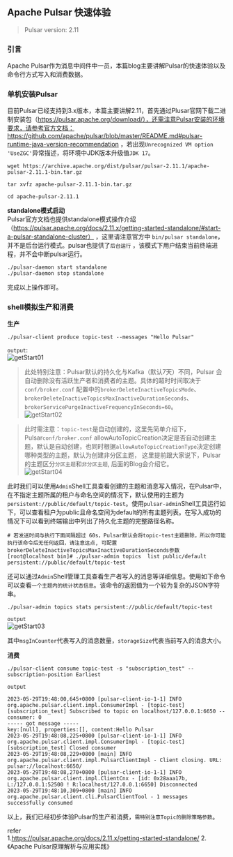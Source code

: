 ## Apache Pulsar 快速体验

>Pulsar version: 2.11

### 引言    
Apache Pulsar作为消息中间件中一员，本篇blog主要讲解Pulsar的快速体验以及命令行方式写入和消费数据。    

### 单机安装Pulsar  
目前Pulsar已经支持到3.x版本，本篇主要讲解2.11，首先通过Plusar官网下载二进制安装包（https://pulsar.apache.org/download/），还需注意Pulsar安装的环境要求，请参考官方文档：    https://github.com/apache/pulsar/blob/master/README.md#pulsar-runtime-java-version-recommendation ，若出现`Unrecognized VM option 'UseZGC'`异常描述，将环境中JDK版本升级值`JDK 17`。  

```shell
wget https://archive.apache.org/dist/pulsar/pulsar-2.11.1/apache-pulsar-2.11.1-bin.tar.gz       

tar xvfz apache-pulsar-2.11.1-bin.tar.gz

cd apache-pulsar-2.11.1
```

**standalone模式启动**  
Pulsar官方文档也提供standalone模式操作介绍（https://pulsar.apache.org/docs/2.11.x/getting-started-standalone/#start-a-pulsar-standalone-cluster） ，这里请注意官方中 `bin/pulsar standalone`，并不是后台运行模式。pulsar也提供了`后台运行` ，该模式下用户结束当前终端进程，并不会中断pulsar运行。      

```shell
./pulsar-daemon start standalone
./pulsar-daemon stop standalone
```

完成以上操作即可。  


### shell模拟生产和消费

**生产**    
```shell
./pulsar-client produce topic-test --messages "Hello Pulsar"
``` 
`output`:  
![getStart01](http://img.xinzhuxiansheng.com/blogimgs/pulsar/getStart01.png)   

>此处特别注意：Pulsar默认的持久化与Kafka（默认7天）不同，Pulsar 会自动删除没有活跃生产者和消费者的主题。具体的超时时间取决于 `conf/broker.conf` 配置中的`brokerDeleteInactiveTopicsMode`、`brokerDeleteInactiveTopicsMaxInactiveDurationSeconds`、`brokerServicePurgeInactiveFrequencyInSeconds=60`。      
![getStart02](http://img.xinzhuxiansheng.com/blogimgs/pulsar/getStart02.png)    

>此时需注意：`topic-test`是自动创建的，这里先简单介绍下，Pulsar`conf/broker.conf` allowAutoTopicCreation决定是否自动创建主题，默认是自动创建，也同时根据`allowAutoTopicCreationType`决定创建哪种类型的主题，默认为创建非分区主题， 这里提前跟大家说下，Pulsar的主题区分`分区主题`和`非分区主题`, 后面的Blog会介绍它。   
![getStart04](http://img.xinzhuxiansheng.com/blogimgs/pulsar/getStart04.png) 
 

此时我们可以使用`Admin`Shell工具查看创建的主题和消息写入情况，在Pulsar中，在不指定主题所属的租户与命名空间的情况下，默认使用的主题为 `persistent://public/default/topic-test`。使用`pulsar-admin`Shell工具运行如下，可以查看租户为public且命名空间为default的所有主题列表。在写入成功的情况下可以看到终端输出中列出了持久化主题的完整路径名称。 
```shell
# 若发送时间与执行下面间隔超过 60s，Pulsar默认会将topic-test主题删除，所以你可能执行该命令后无任何返回，请注意这点, 可配置brokerDeleteInactiveTopicsMaxInactiveDurationSeconds参数
[root@localhost bin]# ./pulsar-admin topics  list public/default
persistent://public/default/topic-test
```

还可以通过`Admin`Shell管理工具查看生产者写入的消息等详细信息。使用如下命令可以查看`一个主题内的统计状态信息`。该命令的返回值为一个较为复杂的JSON字符串。    
```shell
./pulsar-admin topics stats persistent://public/default/topic-test  
```
`output`    
![getStart03](http://img.xinzhuxiansheng.com/blogimgs/pulsar/getStart03.png)    

其中`msgInCounter`代表写入的消息数量，`storageSize`代表当前写入的消息大小。 


**消费**            
```shell
./pulsar-client consume topic-test -s "subscription_test" --subscription-position Earliest
``` 
`output`        

```
2023-05-29T19:48:00,645+0800 [pulsar-client-io-1-1] INFO  org.apache.pulsar.client.impl.ConsumerImpl - [topic-test][subscription_test] Subscribed to topic on localhost/127.0.0.1:6650 -- consumer: 0
----- got message -----
key:[null], properties:[], content:Hello Pulsar
2023-05-29T19:48:08,225+0800 [pulsar-client-io-1-1] INFO  org.apache.pulsar.client.impl.ConsumerImpl - [topic-test] [subscription_test] Closed consumer
2023-05-29T19:48:08,229+0800 [main] INFO  org.apache.pulsar.client.impl.PulsarClientImpl - Client closing. URL: pulsar://localhost:6650/
2023-05-29T19:48:08,270+0800 [pulsar-client-io-1-1] INFO  org.apache.pulsar.client.impl.ClientCnx - [id: 0x28aaa17b, L:/127.0.0.1:52500 ! R:localhost/127.0.0.1:6650] Disconnected
2023-05-29T19:48:10,309+0800 [main] INFO  org.apache.pulsar.client.cli.PulsarClientTool - 1 messages successfully consumed
```

以上，我们已经初步体验Pulsar的生产和消费，`需特别注意Topic的删除策略参数`。   


refer   
1.https://pulsar.apache.org/docs/2.11.x/getting-started-standalone/ 
2.《Apache Pulsar原理解析与应用实践》